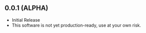 ## 0.0.1 (ALPHA)

- Initial Release
- This software is not yet production-ready, use at your own risk.
